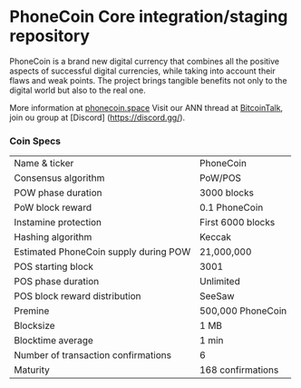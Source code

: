 PhoneCoin Core integration/staging repository
=====================================

PhoneCoin is a brand new digital currency that combines all the positive aspects of successful digital currencies, while taking into account their flaws and weak points.
The project brings tangible benefits not only to the digital world but also to the real one.


More information at [phonecoin.space](http://www.phonecoin.space) Visit our ANN thread at [BitcoinTalk](https://bitcointalk.org/index.php?topic=), join ou group at [Discord] (https://discord.gg/).

### Coin Specs

<table>
<tr><td>Name & ticker</td><td>PhoneCoin</td></tr>
<tr><td>Consensus algorithm</td><td>PoW/POS</td></tr>
<tr><td>POW phase duration</td><td>3000 blocks</td></tr>
<tr><td>PoW block reward</td><td>0.1 PhoneCoin</td></tr>
<tr><td>Instamine protection</td><td>First 6000 blocks</td></tr>
<tr><td>Hashing algorithm</td><td>Keccak</td></tr>
<tr><td>Estimated PhoneCoin supply during POW</td><td>21,000,000</td></tr>
<tr><td>POS starting block</td><td>3001</td></tr>
<tr><td>POS phase duration</td><td>Unlimited</td></tr>
<tr><td>POS block reward distribution</td><td>SeeSaw</td></tr>
<tr><td>Premine</td><td>500,000 PhoneCoin</td></tr>
<tr><td>Blocksize</td><td>1 MB</td></tr>
<tr><td>Blocktime average</td><td>1 min </td></tr>
<tr><td>Number of transaction confirmations</td><td>6</td></tr>
<tr><td>Maturity</td><td>168 confirmations</td></tr>
</table>
